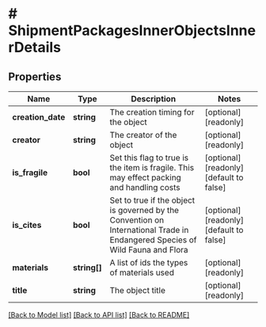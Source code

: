 # # ShipmentPackagesInnerObjectsInnerDetails

## Properties

Name | Type | Description | Notes
------------ | ------------- | ------------- | -------------
**creation_date** | **string** | The creation timing for the object | [optional] [readonly]
**creator** | **string** | The creator of the object | [optional] [readonly]
**is_fragile** | **bool** | Set this flag to true is the item is fragile. This may effect packing and handling costs | [optional] [readonly] [default to false]
**is_cites** | **bool** | Set to true if the object is governed by the Convention on International Trade in Endangered Species of Wild Fauna and Flora | [optional] [readonly] [default to false]
**materials** | **string[]** | A list of ids the types of materials used | [optional] [readonly]
**title** | **string** | The object title | [optional] [readonly]

[[Back to Model list]](../../README.md#models) [[Back to API list]](../../README.md#endpoints) [[Back to README]](../../README.md)
